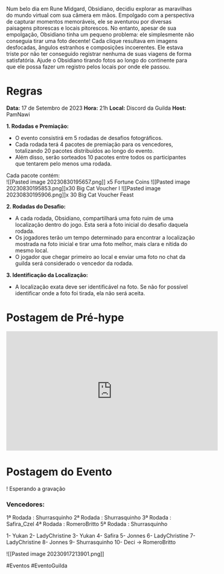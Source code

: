 Num belo dia em Rune Midgard, Obsidiano, decidiu explorar as maravilhas do mundo virtual com sua câmera em mãos. Empolgado com a perspectiva de capturar momentos memoráveis, ele se aventurou por diversas paisagens pitorescas e locais pitorescos. No entanto, apesar de sua empolgação, Obsidiano tinha um pequeno problema: ele simplesmente não conseguia tirar uma foto decente! Cada clique resultava em imagens desfocadas, ângulos estranhos e composições incoerentes. Ele estava triste por não ter conseguido registrar nenhuma de suas viagens de forma satisfatória. Ajude o Obsidiano tirando fotos ao longo do continente para que ele possa fazer um registro pelos locais por onde ele passou.

# Regras
__Data:__ 17 de Setembro de 2023
__Hora:__ 21h
__Local:__ Discord da Guilda
__Host:__ PamNawi

**1. Rodadas e Premiação:**

- O evento consistirá em 5 rodadas de desafios fotográficos.
- Cada rodada terá 4 pacotes de premiação para os vencedores, totalizando 20 pacotes distribuídos ao longo do evento.
- Além disso, serão sorteados 10 pacotes entre todos os participantes que tentarem pelo menos uma rodada.

Cada pacote contém:  
![[Pasted image 20230830195657.png]] x5  Fortune Coins ![[Pasted image 20230830195853.png]]x30 Big Cat Voucher I ![[Pasted image 20230830195906.png]]x 30 Big Cat Voucher Feast

**2. Rodadas do Desafio:**

- A cada rodada, Obsidiano, compartilhará uma foto ruim de uma localização dentro do jogo. Esta será a foto inicial do desafio daquela rodada.
- Os jogadores terão um tempo determinado para encontrar a localização mostrada na foto inicial e tirar uma foto melhor, mais clara e nítida do mesmo local.
- O jogador que chegar primeiro ao local e enviar uma foto no chat da guilda será considerado o vencedor da rodada.

**3. Identificação da Localização:**

- A localização exata deve ser identificável na foto. Se não for possível identificar onde a foto foi tirada, ela não será aceita.

# Postagem de Pré-hype
<iframe width="560" height="315" src="https://www.youtube.com/embed/pEo9ue2YlVM?si=yGDb3zuPlisKR5Gq" title="YouTube video player" frameborder="0" allow="accelerometer; autoplay; clipboard-write; encrypted-media; gyroscope; picture-in-picture; web-share" allowfullscreen></iframe>

# Postagem do Evento
! Esperando a gravação

### Vencedores:
1ª Rodada : Shurrasquinho
2ª Rodada : Shurrasquinho
3ª Rodada : Safira_Czel
4ª Rodada : RomeroBritto
5ª Rodada : Shurrasquinho

1- Yukan
2- LadyChristine
3- Yukan
4- Safira
5- Jonnes
6- LadyChristine
7- LadyChristine
8- Jonnes
9- Shurrasquinho
10- Deci -> RomeroBritto


![[Pasted image 20230917213901.png]]



#Eventos #EventoGuilda